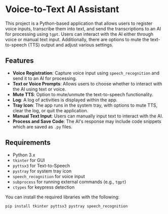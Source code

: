 # Voice-to-Text AI Assistant

This project is a Python-based application that allows users to register voice inputs, transcribe them into text, and send the transcriptions to an AI for processing using `tgpt`. Users can interact with the AI either through voice or manual text input. Additionally, there are options to mute the text-to-speech (TTS) output and adjust various settings.

## Features
- **Voice Registration**: Capture voice input using `speech_recognition` and send it to an AI for processing.
- **Text or Voice Prompts**: Allows users to choose whether to interact with the AI using text or voice.
- **Mute TTS**: Option to mute/unmute the text-to-speech functionality.
- **Log**: A log of activities is displayed within the app.
- **Tray Icon**: The app runs in the system tray, with options to mute TTS, clear the log, or quit the application.
- **Manual Text Input**: Users can manually input text to interact with the AI.
- **Process and Save Code**: The AI's response may include code snippets which are saved as `.py` files.

## Requirements
- Python 3.x
- `tkinter` for GUI
- `pyttsx3` for Text-to-Speech
- `pystray` for system tray icon
- `speech_recognition` for voice input
- `subprocess` for running external commands (e.g., `tgpt`)
- `ctypes` for keypress detection

You can install the required libraries with the following:
```bash
pip install tkinter pyttsx3 pystray speech_recognition
